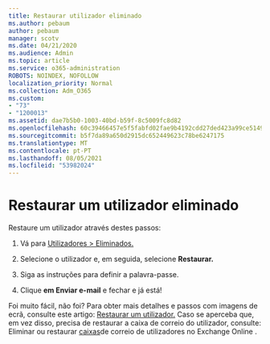 ```yaml
---
title: Restaurar utilizador eliminado
ms.author: pebaum
author: pebaum
manager: scotv
ms.date: 04/21/2020
ms.audience: Admin
ms.topic: article
ms.service: o365-administration
ROBOTS: NOINDEX, NOFOLLOW
localization_priority: Normal
ms.collection: Adm_O365
ms.custom:
- "73"
- "1200013"
ms.assetid: dae7b5b0-1003-40bd-b59f-8c5009fc8d82
ms.openlocfilehash: 60c39466457e5f5fabfd02fae9b4192cdd27ded423a99ce5149b1c102e138097
ms.sourcegitcommit: b5f7da89a650d2915dc652449623c78be6247175
ms.translationtype: MT
ms.contentlocale: pt-PT
ms.lasthandoff: 08/05/2021
ms.locfileid: "53982024"
---
```

# <a name="restore-a-deleted-user"></a>Restaurar um utilizador eliminado

Restaure um utilizador através destes passos:
  
1. Vá para [Utilizadores \> Eliminados.](https://admin.microsoft.com/adminportal/home#/deletedusers)

2. Selecione o utilizador e, em seguida, selecione **Restaurar.**

3. Siga as instruções para definir a palavra-passe.

4. Clique **em Enviar e-mail** e fechar e já está!

Foi muito fácil, não foi? Para obter mais detalhes e passos com imagens de ecrã, consulte este artigo: [Restaurar um utilizador.](https://docs.microsoft.com/microsoft-365/admin/add-users/restore-user) Caso se aperceba que, em vez disso, precisa de restaurar a caixa de correio do utilizador, consulte: Eliminar ou restaurar [caixas](https://docs.microsoft.com/exchange/recipients-in-exchange-online/delete-or-restore-mailboxes)de correio de utilizadores no Exchange Online .